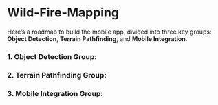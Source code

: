 ﻿# Wild-Fire-Mapping
Here’s a roadmap to build the mobile app, divided into three key groups: **Object Detection**, **Terrain Pathfinding**, and **Mobile Integration**.

### 1. **Object Detection Group**:

### 2. **Terrain Pathfinding Group**:

### 3. **Mobile Integration Group**:
